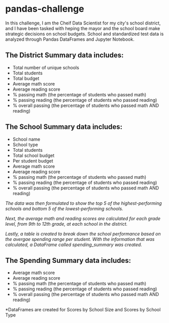 # pandas-challenge

In this challenge, I am the Cheif Data Scientist for my city's school district, and I have been tasked with heping the mayor and the school board make strategic decisions on school budgets. School and standardized test data is analyzed through Pandas DataFrames and Jupyter Notebook. 

## The District Summary data includes:
  - Total number of unique schools 
  - Total students
  - Total budget
  - Average math score
  - Average reading score
  - % passing math (the percentage of students who passed math)
  - % passing reading (the percentage of students who passed reading)
  - % overall passing (the percentage of students who passed math AND reading)

## The School Summary data includes:
  - School name
  - School type
  - Total students
  - Total school budget
  - Per student budget
  - Average math score
  - Average reading score
  - % passing math (the percentage of students who passed math)
  - % passing reading (the percentage of students who passed reading)
  - % overall passing (the percentage of students who passed math AND reading)

*The data was then formulated to show the top 5 of the highest-performing schools and bottom 5 of the lowest-performing schools.*

*Next, the average math and reading scores are calculated for each grade level, from 9th to 12th grade, at each school in the district.*

*Lastly, a table is created to break down the school performance based on the avergae spending range per student. With the information that was calculated, a DataFrame called spending_summary was created.*

## The Spending Summary data includes:
  - Average math score
  - Average reading score
  - % passing math (the percentage of students who passed math)
  - % passing reading (the percentage of students who passed reading)
  - % overall passing (the percentage of students who passed math AND reading)

*DataFrames are created for Scores by School Size and Scores by School Type


